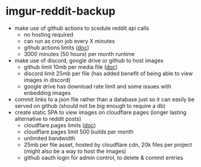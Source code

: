 # imgur-reddit-backup

- make use of github actions to scedule reddit api calls
  - no hosting required
  - can run as cron job every X minutes
  - github actions limits ([doc](https://docs.github.com/en/actions/reference/usage-limits-billing-and-administration#usage-limits))
  - 3000 minutes (50 hours) per month runtime
- make use of discord, google drive or github to host images
  - github limit 10mb per media file ([doc](https://docs.github.com/en/get-started/writing-on-github/working-with-advanced-formatting/attaching-files))
  - discord limit 25mb per file (has added benefit of being able to view images in discord)
  - google drive has download rate limit and some issues with enbedding images
- commit links to a json file rather than a database just so it can easily be served on github (should not be big enough to require a db)
- create static SPA to view images on cloudflare pages (longer lasting alternative to reddit posts)
  - cloudflare pages limits ([doc](https://developers.cloudflare.com/pages/platform/limits))
  - cloudflare pages limit 500 builds per month
  - unlimited bandwidth
  - 25mb per file asset, hosted by cloudflare cdn, 20k files per project (might also be a way to host the images)
  - github oauth login for admin control, to delete & commit entries
